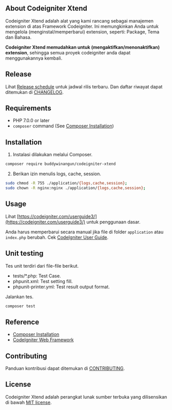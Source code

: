 ## About Codeigniter Xtend

Codeigniter Xtend adalah alat yang kami rancang sebagai manajemen extension di atas Framework Codeigniter. Ini memungkinkan Anda untuk mengelola (menginstal/memperbarui) extension, seperti: Package, Tema dan Bahasa.

**Codeigniter Xtend memudahkan untuk (mengaktifkan/menonaktifkan) extension**, sehingga semua proyek codeigniter anda dapat menggunakannya kembali.

## Release

Lihat [Release schedule](/CHANGELOG.md#release-schedule) untuk jadwal rilis terbaru. Dan daftar riwayat dapat ditemukan di [CHANGELOG](/CHANGELOG.md#changelog).

## Requirements

-  PHP 7.0.0 or later
-  `composer` command (See [Composer Installation](https://getcomposer.org/doc/00-intro.md#installation-linux-unix-macos))

## Installation

1. Instalasi dilakukan melalui Composer.
```sh
composer require buddywinangun/codeigniter-xtend
```

2. Berikan izin menulis logs, cache, session.
```sh
sudo chmod -R 755 ./application/{logs,cache,session};
sudo chown -R nginx:nginx ./application/{logs,cache,session};
```

## Usage

Lihat [https://codeigniter.com/userguide3/](https://codeigniter.com/userguide3/) untuk penggunaan dasar.

Anda harus memperbarui secara manual jika file di folder `application` atau `index.php` berubah. Cek [CodeIgniter User Guide](http://www.codeigniter.com/user_guide/installation/upgrading.html).

## Unit testing

Tes unit terdiri dari file-file berikut.
- tests/*.php: Test Case.
- phpunit.xml: Test setting fill.
- phpunit-printer.yml: Test result output format.

Jalankan tes.
```sh
composer test
```

## Reference

-  [Composer Installation](https://getcomposer.org/doc/00-intro.md#installation-linux-unix-macos)
-  [CodeIgniter Web Framework](https://codeigniter.com/)

## Contributing

Panduan kontribusi dapat ditemukan di [CONTRIBUTING](.github/CONTRIBUTING.md).

## License

Codeigniter Xtend adalah perangkat lunak sumber terbuka yang dilisensikan di bawah [MIT license](/LICENSE.md).
